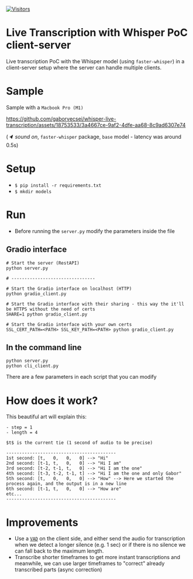 [![Visitors](https://api.visitorbadge.io/api/combined?path=https%3A%2F%2Fgithub.com%2Fgaborvecsei%2Fwhisper-live-transcription&labelColor=%23f47373&countColor=%23d9e3f0&style=flat-square&labelStyle=upper)](https://visitorbadge.io/status?path=https%3A%2F%2Fgithub.com%2Fgaborvecsei%2Fwhisper-live-transcription)

# Live Transcription with Whisper PoC client-server

Live transcription PoC with the Whisper model (using `faster-whisper`) in a client-server setup where the server can handle multiple clients.

# Sample

Sample with a `Macbook Pro (M1)`

https://github.com/gaborvecsei/whisper-live-transcription/assets/18753533/3a4667ce-9af2-4dfe-aa68-8c9ad6307e74

(_🔈 sound on_, `faster-whisper` package, `base` model - latency was around 0.5s)

# Setup

- `$ pip install -r requirements.txt`
- `$ mkdir models`

# Run

* Before running the `server.py` modify the parameters inside the file

## Gradio interface

```shell
# Start the server (RestAPI)
python server.py

# --------------------------------

# Start the Gradio interface on localhost (HTTP)
python gradio_client.py

# Start the Gradio interface with their sharing - this way the it'll be HTTPS without the need of certs
SHARE=1 python gradio_client.py

# Start the Gradio interface with your own certs
SSL_CERT_PATH=<PATH> SSL_KEY_PATH=<PATH> python gradio_client.py
```

## In the command line

```shell
python server.py
python cli_client.py
```

There are a few parameters in each script that you can modify

# How does it work?

This beautiful art will explain this:

```
- step = 1
- length = 4

$t$ is the current tie (1 second of audio to be precise)

------------------------------------------
1st second: [t,   0,   0,   0] --> "Hi"
2nd second: [t-1, t,   0,   0] --> "Hi I am"
3rd second: [t-2, t-1, t,   0] --> "Hi I am the one"
4th second: [t-3, t-2, t-1, t] --> "Hi I am the one and only Gabor"
5th second: [t,   0,   0,   0] --> "How" --> Here we started the process again, and the output is in a new line
6th second: [t-1, t,   0,   0] --> "How are"
etc...
------------------------------------------

```

# Improvements

- Use a [`VAD`](https://github.com/snakers4/silero-vad) on the client side, and either send the audio for transcription when we detect a longer silence (e.g. 1 sec) or if there is no silence we can fall back to the maximum length.
- Transcribe shorter timeframes to get more instant transcriptions and meanwhile, we can use larger timeframes to "correct" already transcribed parts (async correction)
